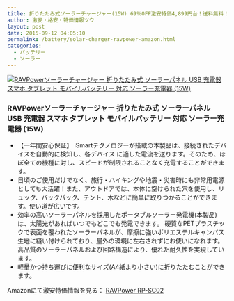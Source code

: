 ```yaml
---
title: 折りたたみ式ソーラーチャージャー(15W) 69％OFF激安特価4,899円台！送料無料！
author: 激安・格安・特価情報ツウ
layout: post
date: 2015-09-12 04:05:10
permalink: /battery/solar-charger-ravpower-amazon.html
categories:
  - バッテリー
  - ソーラー
---
```

<div class="img-bg2 img_L">
  <a href="http://www.amazon.co.jp/exec/obidos/ASIN/B00U3KAJSA/tokkajohotsu-22/ref=nosim/" name="amanatulink" target="_blank"><img src="http://ecx.images-amazon.com/images/I/417YDSy29GL._SL160_.jpg" alt="RAVPowerソーラーチャージャー 折りたたみ式 ソーラーパネル USB 充電器 スマホ タブレット モバイルバッテリー 対応 ソーラー充電器 (15W)" style="border: none;" /></a>
</div>

### RAVPowerソーラーチャージャー 折りたたみ式 ソーラーパネル USB 充電器 スマホ タブレット モバイルバッテリー 対応 ソーラー充電器 (15W)
<!--more-->

* 【一年間安心保証】 iSmartテクノロジーが搭載の本製品は、接続されたデバイスを自動的に検知し、各デバイス に適した電流を送ります。そのため、ほぼ全ての機種に対し、スピードが制限されることなく充電することができます。
* 日頃のご使用だけでなく、旅行・ハイキングや地震・災害時にも非常用電源としても大活躍！また、アウトドアでは、本体に空けられた穴を使用し、リュック、バックパック、テント、木などに簡単に取りつかることができます。使い道が広いです。
* 効率の高いソーラーパネルを採用したポータブルソーラー発電機(本製品)は、太陽光があればいつでもどこでも発電できます。
硬質なPETプラスチックで表面を覆われたソーラーパネルが、摩擦に強いポリエステルキャンバス生地に縫い付けられており、屋外の環境に左右されずにお使いになれます。高品質のソーラーパネルおよび回路構造により、優れた耐久性を実現しています。
* 軽量かつ持ち運びに便利なサイズ(A4紙より小さい)に折りたたむことができます。

Amazonにて激安特価情報を見る： <a href="http://www.amazon.co.jp/exec/obidos/ASIN/B00U3KAJSA/tokkajohotsu-22/ref=nosim/" target="_blank"><span class="fs150p">RAVPower RP-SC02</span></a>